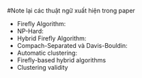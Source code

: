 #Note lại các thuật ngữ xuất hiện trong paper

+ Firefly Algorithm: 
+ NP-Hard:
+ Hybrid Firefly Algorithm:
+ Compach-Separated và Davis-Bouldin: 
+ Automatic clustering:
+ Firefly-based hybrid algorithms
+ Clustering validity